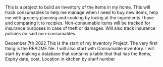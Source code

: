 This is a project to build an inventory of the items in my home. This will track consumables to help me manage when I need to buy new items, help me with grocery planning and cooking by lookig at the ingredients I have and comparing it to recipies. 
Non-consumable items will be tracked for insurance purposes in case of theft or damages. Will also track insurance policies on said non-consumables. 


December 7th 2022
 This is the start of my Inventory Project. The very first thing is the README file. I will also start with Consumable inventory. I will start by making a database that contains a table that that has the Items, Expiry date, cost, Location in kitchen by shelf number